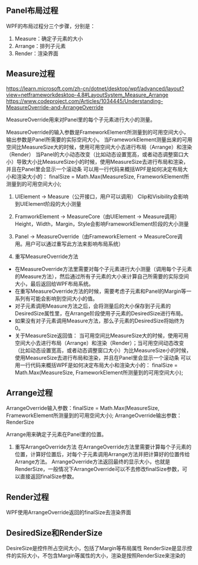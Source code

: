 ## Panel布局过程

WPF的布局过程分三个步骤，分别是：
1.  Measure：确定子元素的大小
2.  Arrange：排列子元素
3.  Render：渲染界面

## Measure过程
https://learn.microsoft.com/zh-cn/dotnet/desktop/wpf/advanced/layout?view=netframeworkdesktop-4.8#LayoutSystem_Measure_Arrange
https://www.codeproject.com/Articles/1034445/Understanding-MeasureOverride-and-ArrangeOverride

MeasureOverride用来对Panel里的每个子元素进行大小的测量。

MeasureOverride的输入参数是FrameworkElement所测量到的可用空间大小，输出参数是Panel所需要的实际空间大小。
当FrameworkElement测量出来的可用空间比MeasureSize大的时候，使用可用空间大小去进行布局（Arrange）和渲染（Render）
当Panel的大小动态改变（比如动态设置宽高，或者动态调整窗口大小）导致大小比MeasureSize小的时候，使用MeasureSize去进行布局和渲染，并且在Panel里会显示一个滚动条
可以用一行代码来概括WPF是如何决定布局大小和渲染大小的：
finalSize = Math.Max(MeasureSize, FrameworkElement所测量到的可用空间大小);

1. UIElement -> Measure（公开接口，用户可以调用）
Clip和Visibility会影响到UIElement阶段的大小测量

2. FramworkElement -> MeasureCore（由UIElement -> Measure调用）
Height，Width，Margin，Style会影响FrameworkElement阶段的大小测量

3. Panel -> MeasureOverride（由FrameworkElement -> MeasureCore调用。用户可以通过重写此方法来影响布局系统）

4. 重写MeasureOverride方法
* 在MeasureOverride方法里需要对每个子元素进行大小测量（调用每个子元素的Measure方法），然后通过所有子元素的大小来计算自己所需要的实际空间大小，最后返回给WPF布局系统。
* 在重写MeasureOverride方法的时候，需要考虑子元素和Panel的Margin等一系列有可能会影响到空间大小的值。
* 对子元素调用Measure方法之后，会将测量后的大小保存到子元素的DesiredSize属性里，在Arrange阶段使用子元素的DesiredSize进行布局。
* 如果没有对子元素调用Measure方法，那么子元素的DesiredSize将始终为0。
* 关于MeasureSize返回值：
当可用空间比MeasureSize大的时候，使用可用空间大小去进行布局（Arrange）和渲染（Render）；当可用空间动态改变（比如动态设置宽高，或者动态调整窗口大小）为比MeasureSize小的时候，使用MeasureSize去进行布局和渲染，并且在Panel里会显示一个滚动条
可以用一行代码来概括WPF是如何决定布局大小和渲染大小的：
finalSize = Math.Max(MeasureSize, FrameworkElement所测量到的可用空间大小);


## Arrange过程

ArrangeOverride输入参数：finalSize = Math.Max(MeasureSize, FrameworkElement所测量到的可用空间大小);
ArrangeOverride输出参数：RenderSize

Arrange用来确定子元素在Panel里的位置。

1. 重写ArrangeOverride方法
在ArrangeOverride方法里需要计算每个子元素的位置，计算好位置后，对每个子元素调用Arrange方法并把计算好的位置传给Arrange方法。
ArrangeOverride方法返回最终的显示大小，也就是RenderSize，一般情况下ArrangeOverride可以不去修改finalSize参数，可以直接返回finalSize参数。

## Render过程

WPF使用ArrangeOverride返回的finalSize去渲染界面

## DesiredSize和RenderSize

DesireSize是控件所占空间大小，包括了Margin等布局属性
RenderSize是显示控件的实际大小，不包含Margin等属性的大小，渲染是按照RenderSize来渲染的
